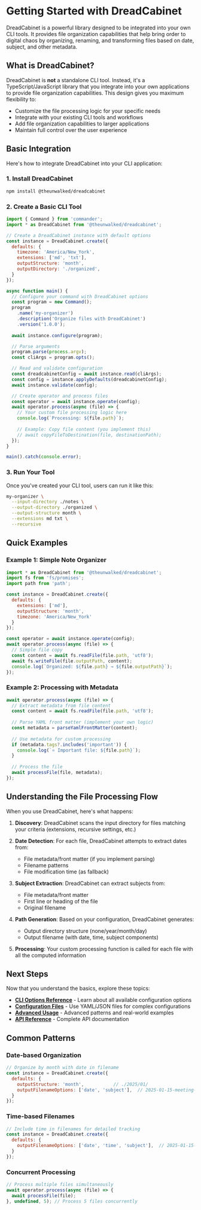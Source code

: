 # Getting Started with DreadCabinet

DreadCabinet is a powerful library designed to be integrated into your own CLI tools. It provides file organization capabilities that help bring order to digital chaos by organizing, renaming, and transforming files based on date, subject, and other metadata.

## What is DreadCabinet?

DreadCabinet is **not** a standalone CLI tool. Instead, it's a TypeScript/JavaScript library that you integrate into your own applications to provide file organization capabilities. This design gives you maximum flexibility to:

- Customize the file processing logic for your specific needs
- Integrate with your existing CLI tools and workflows
- Add file organization capabilities to larger applications
- Maintain full control over the user experience

## Basic Integration

Here's how to integrate DreadCabinet into your CLI application:

### 1. Install DreadCabinet

```bash
npm install @theunwalked/dreadcabinet
```

### 2. Create a Basic CLI Tool

```javascript
import { Command } from 'commander';
import * as DreadCabinet from '@theunwalked/dreadcabinet';

// Create a DreadCabinet instance with default options
const instance = DreadCabinet.create({
  defaults: {
    timezone: 'America/New_York',
    extensions: ['md', 'txt'],
    outputStructure: 'month',
    outputDirectory: './organized',
  }
});

async function main() {
  // Configure your command with DreadCabinet options
  const program = new Command();
  program
    .name('my-organizer')
    .description('Organize files with DreadCabinet')
    .version('1.0.0');
    
  await instance.configure(program);

  // Parse arguments
  program.parse(process.argv);
  const cliArgs = program.opts();

  // Read and validate configuration
  const dreadcabinetConfig = await instance.read(cliArgs);
  const config = instance.applyDefaults(dreadcabinetConfig);
  await instance.validate(config);

  // Create operator and process files
  const operator = await instance.operate(config);
  await operator.process(async (file) => {
    // Your custom file processing logic here
    console.log(`Processing: ${file.path}`);
    
    // Example: Copy file content (you implement this)
    // await copyFileToDestination(file, destinationPath);
  });
}

main().catch(console.error);
```

### 3. Run Your Tool

Once you've created your CLI tool, users can run it like this:

```bash
my-organizer \
  --input-directory ./notes \
  --output-directory ./organized \
  --output-structure month \
  --extensions md txt \
  --recursive
```

## Quick Examples

### Example 1: Simple Note Organizer

```javascript
import * as DreadCabinet from '@theunwalked/dreadcabinet';
import fs from 'fs/promises';
import path from 'path';

const instance = DreadCabinet.create({
  defaults: {
    extensions: ['md'],
    outputStructure: 'month',
    timezone: 'America/New_York'
  }
});

const operator = await instance.operate(config);
await operator.process(async (file) => {
  // Simple file copy
  const content = await fs.readFile(file.path, 'utf8');
  await fs.writeFile(file.outputPath, content);
  console.log(`Organized: ${file.path} → ${file.outputPath}`);
});
```

### Example 2: Processing with Metadata

```javascript
await operator.process(async (file) => {
  // Extract metadata from file content
  const content = await fs.readFile(file.path, 'utf8');
  
  // Parse YAML front matter (implement your own logic)
  const metadata = parseYamlFrontMatter(content);
  
  // Use metadata for custom processing
  if (metadata.tags?.includes('important')) {
    console.log(`⭐ Important file: ${file.path}`);
  }
  
  // Process the file
  await processFile(file, metadata);
});
```

## Understanding the File Processing Flow

When you use DreadCabinet, here's what happens:

1. **Discovery**: DreadCabinet scans the input directory for files matching your criteria (extensions, recursive settings, etc.)

2. **Date Detection**: For each file, DreadCabinet attempts to extract dates from:
   - File metadata/front matter (if you implement parsing)
   - Filename patterns
   - File modification time (as fallback)

3. **Subject Extraction**: DreadCabinet can extract subjects from:
   - File metadata/front matter
   - First line or heading of the file
   - Original filename

4. **Path Generation**: Based on your configuration, DreadCabinet generates:
   - Output directory structure (none/year/month/day)
   - Output filename (with date, time, subject components)

5. **Processing**: Your custom processing function is called for each file with all the computed information

## Next Steps

Now that you understand the basics, explore these topics:

- **[CLI Options Reference](cli-options.md)** - Learn about all available configuration options
- **[Configuration Files](configuration-files.md)** - Use YAML/JSON files for complex configurations
- **[Advanced Usage](advanced-usage.md)** - Advanced patterns and real-world examples
- **[API Reference](api-reference.md)** - Complete API documentation

## Common Patterns

### Date-based Organization

```javascript
// Organize by month with date in filename
const instance = DreadCabinet.create({
  defaults: {
    outputStructure: 'month',           // ./2025/01/
    outputFilenameOptions: ['date', 'subject'],  // 2025-01-15-meeting-notes.md
  }
});
```

### Time-based Filenames

```javascript
// Include time in filenames for detailed tracking
const instance = DreadCabinet.create({
  defaults: {
    outputFilenameOptions: ['date', 'time', 'subject'],  // 2025-01-15-1430-meeting.md
  }
});
```

### Concurrent Processing

```javascript
// Process multiple files simultaneously
await operator.process(async (file) => {
  await processFile(file);
}, undefined, 5); // Process 5 files concurrently
``` 
